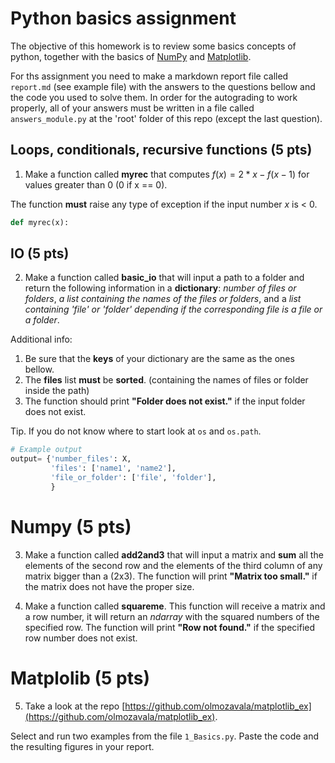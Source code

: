 # Python basics assignment

The objective of this homework is to review some basics concepts of python, together with 
the basics of [NumPy](https://numpy.org/doc/stable/user/absolute_beginners.html) and 
[Matplotlib](https://matplotlib.org/stable/tutorials/introductory/quick_start.html#sphx-glr-tutorials-introductory-quick-start-py).

For ths assignment you need to make a markdown report file called `report.md` (see example file) with the answers to the questions bellow and the code you used to solve them. In order for the autograding to work properly, all of your answers must be written in a file called `answers_module.py` at the 'root' folder of this repo (except the last question).

## Loops, conditionals, recursive functions (5 pts)
1) Make a function called **myrec** that computes $f(x) = 2*x - f(x-1)$ for values greater than 0 (0 if x == 0).

The function **must** raise any type of exception if the input number $x$ is < 0.
```python
def myrec(x):
```

## IO (5 pts)
2) Make a function called **basic_io** that will input a path to a folder and return the following information 
in a **dictionary**: *number of files or folders*, *a list containing the names of the files or folders*, 
and a *list containing 'file' or 'folder' depending if the corresponding file is a file or a folder*. 

Additional info:
1. Be sure that the **keys** of your dictionary are the same as the ones bellow.
2. The **files** list **must** be **sorted**. (containing the names of files or folder inside the path)
3. The function should print **"Folder does not exist."** if the input folder does not exist. 

Tip. If you do not know where to start look at `os` and `os.path`.

```python
# Example output
output= {'number_files': X,
         'files': ['name1', 'name2'],
         'file_or_folder': ['file', 'folder'],
         }
```

# Numpy (5 pts)

3) Make a function called **add2and3** that will input a matrix and **sum** all the elements of the second row and
the elements of the third column of any matrix bigger than a (2x3). 
The function will print **"Matrix too small."** if the matrix does not have the proper size.
 
4) Make a function called **squareme**. This function will receive a matrix and a row number, it will return an *ndarray* 
with the squared numbers of the specified row. The function will print **"Row not found."** if the specified row number does not exist.

# Matplolib (5 pts)

5) Take a look at the repo [https://github.com/olmozavala/matplotlib_ex](https://github.com/olmozavala/matplotlib_ex).

Select and run two examples from the file `1_Basics.py`. Paste the code and the resulting figures in your report. 



